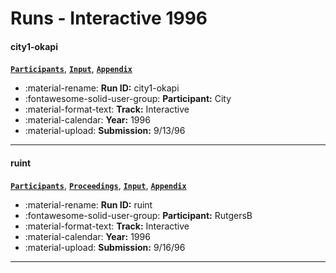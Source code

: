 # Runs - Interactive 1996 

#### city1-okapi 
[**`Participants`**](./participants.md#city), [**`Input`**](https://trec.nist.gov/results/trec5/trec5.results.input/tracks/interactive/input.city1-okapi.gz), [**`Appendix`**](https://trec.nist.gov/pubs/trec5/appendices/A/notebook.page.city.ps.gz) 

- :material-rename: **Run ID:** city1-okapi 
- :fontawesome-solid-user-group: **Participant:** City 
- :material-format-text: **Track:** Interactive 
- :material-calendar: **Year:** 1996 
- :material-upload: **Submission:** 9/13/96 

---
#### ruint 
[**`Participants`**](./participants.md#rutgersb), [**`Proceedings`**](./proceedings.md#rutgers-interactive-track-at-trec-5), [**`Input`**](https://trec.nist.gov/results/trec5/trec5.results.input/tracks/interactive/input.ruint.gz), [**`Appendix`**](https://trec.nist.gov/pubs/trec5/appendices/A/notebook.page.rutgers.ps.gz) 

- :material-rename: **Run ID:** ruint 
- :fontawesome-solid-user-group: **Participant:** RutgersB 
- :material-format-text: **Track:** Interactive 
- :material-calendar: **Year:** 1996 
- :material-upload: **Submission:** 9/16/96 

---
